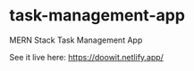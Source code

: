 # task-management-app
MERN Stack Task Management App

See it live here: https://doowit.netlify.app/
